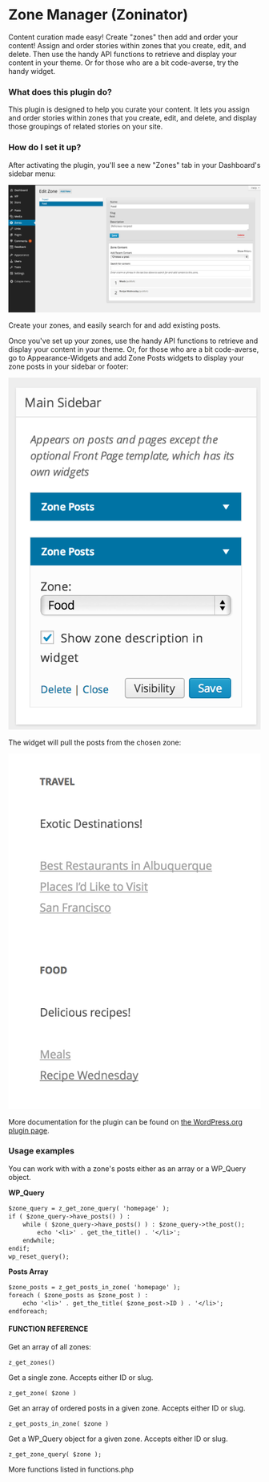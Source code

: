 # Zone Manager (Zoninator) 

Content curation made easy! Create "zones" then add and order your content!
Assign and order stories within zones that you create, edit, and delete. Then use the handy API functions to retrieve and display your content in your theme. Or for those who are a bit code-averse, try the handy widget.

### What does this plugin do?

This plugin is designed to help you curate your content. It lets you assign and order stories within zones that you create, edit, and delete, and display those groupings of related stories on your site.

### How do I set it up?

After activating the plugin, you'll see a new "Zones" tab in your Dashboard's sidebar menu:

![zones](zones.png)

Create your zones, and easily search for and add existing posts.

Once you've set up your zones, use the handy API functions to retrieve and display your content in your theme. Or, for those who are a bit code-averse, go to Appearance-Widgets and add Zone Posts widgets to display your zone posts in your sidebar or footer:

![zone widget](zone-widget.png)

The widget will pull the posts from the chosen zone:

![zone display](zone-display.png)

More documentation for the plugin can be found on [the WordPress.org plugin page](https://wordpress.org/plugins/zoninator/).

### Usage examples

You can work with with a zone's posts either as an array or a WP_Query object.

**WP_Query**

```
$zone_query = z_get_zone_query( 'homepage' );
if ( $zone_query->have_posts() ) :
    while ( $zone_query->have_posts() ) : $zone_query->the_post();
        echo '<li>' . get_the_title() . '</li>';
    endwhile;
endif;
wp_reset_query();
```

**Posts Array**

```
$zone_posts = z_get_posts_in_zone( 'homepage' );
foreach ( $zone_posts as $zone_post ) :
    echo '<li>' . get_the_title( $zone_post->ID ) . '</li>';
endforeach;
```

#### FUNCTION REFERENCE

Get an array of all zones:

```
z_get_zones()
```

Get a single zone. Accepts either ID or slug.

```
z_get_zone( $zone )
```

Get an array of ordered posts in a given zone. Accepts either ID or slug.

```
z_get_posts_in_zone( $zone )
```

Get a WP_Query object for a given zone. Accepts either ID or slug.

```
z_get_zone_query( $zone );
```

More functions listed in functions.php